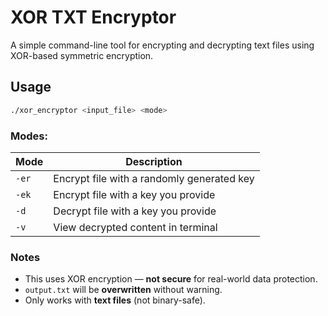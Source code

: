 <!--
SPDX-FileCopyrightText: 2025 Tirth Kavathiya <tirthkavathiya@gmail.com>

SPDX-License-Identifier: GPL-3.0-or-later
-->

# XOR TXT Encryptor
A simple command-line tool for encrypting and decrypting text files using XOR-based symmetric encryption.

## Usage

```bash
./xor_encryptor <input_file> <mode>
```

### Modes:

| Mode  | Description                                |
| ----- | ------------------------------------------ |
| `-er` | Encrypt file with a randomly generated key |
| `-ek` | Encrypt file with a key you provide        |
| `-d`  | Decrypt file with a key you provide        |
| `-v`  | View decrypted content in terminal         |

### Notes

* This uses XOR encryption — **not secure** for real-world data protection.
* `output.txt` will be **overwritten** without warning.
* Only works with **text files** (not binary-safe).
